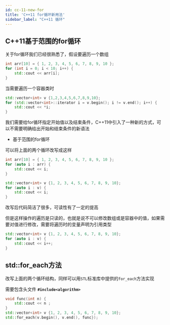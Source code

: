 ```yaml
---
id: cc-11-new-for
title: 'C++11 for循环新用法'
sidebar_label: "C++11 循环"
---
```

## C++11基于范围的for循环
关于for循环我们已经很熟悉了，假设要遍历一个数组

``` cpp
int arr[10] = { 1, 2, 3, 4, 5, 6, 7, 8, 9, 10 };
for (int i = 0; i < 10; i++) {
	std::cout << arr[i];
}
```
当需要遍历一个容器类时

``` cpp
std::vector<int> v {1,2,3,4,5,6,7,8,9,10};
for (std::vector<int>::iterator i = v.begin(); i != v.end(); i++) {
    std::cout << *i;
}
```

我们需要给for循环指定开始值以及结束条件，C++11中引入了一种新的方式，可以不需要明确给出开始和结束条件的新语法
- 基于范围的for循环

可以将上面的两个循环改写成这样

``` cpp
int arr[10] = { 1, 2, 3, 4, 5, 6, 7, 8, 9, 10 };
for (auto i : arr) {
	std::cout << i;
}

std::vector<int> v {1, 2, 3, 4, 5, 6, 7, 8, 9, 10};
for (auto i : v) {
    std::cout << i;
}
```

改写后代码简洁了很多，可读性有了一定的提高

但是这样操作的遍历是只读的，也就是说不可以修改数组或是容器中的值，如果需要对值进行修改，需要将遍历时的变量声明为引用类型

``` cpp
std::vector<int> v {1, 2, 3, 4, 5, 6, 7, 8, 9, 10};
for (auto i : v) {
    std::cout << i++;
}
```

## std::for_each方法
改写上面的两个循环结构，同样可以用`STL`标准库中提供的`for_each`方法实现

需要包含头文件 **`#include<algorithm>`**

``` cpp
void func(int n) {
    std::cout << n ;
}
std::vector<int> v {1, 2, 3, 4, 5, 6, 7, 8, 9, 10};
std::for_each(v.begin(), v.end(), func});
```